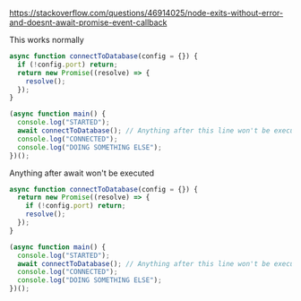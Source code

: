 https://stackoverflow.com/questions/46914025/node-exits-without-error-and-doesnt-await-promise-event-callback

This works normally
```js
async function connectToDatabase(config = {}) {
  if (!config.port) return;
  return new Promise((resolve) => {
    resolve();
  });
}

(async function main() {
  console.log("STARTED");
  await connectToDatabase(); // Anything after this line won't be executed
  console.log("CONNECTED");
  console.log("DOING SOMETHING ELSE");
})();
```

Anything after await won't be executed
```js
async function connectToDatabase(config = {}) {
  return new Promise((resolve) => {
    if (!config.port) return;
    resolve();
  });
}

(async function main() {
  console.log("STARTED");
  await connectToDatabase(); // Anything after this line won't be executed
  console.log("CONNECTED");
  console.log("DOING SOMETHING ELSE");
})();
```
